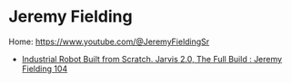 # Jeremy Fielding
Home: https://www.youtube.com/@JeremyFieldingSr

- [Industrial Robot Built from Scratch. Jarvis 2.0, The Full Build : Jeremy Fielding 104](https://youtu.be/XasThxf_YGo)
